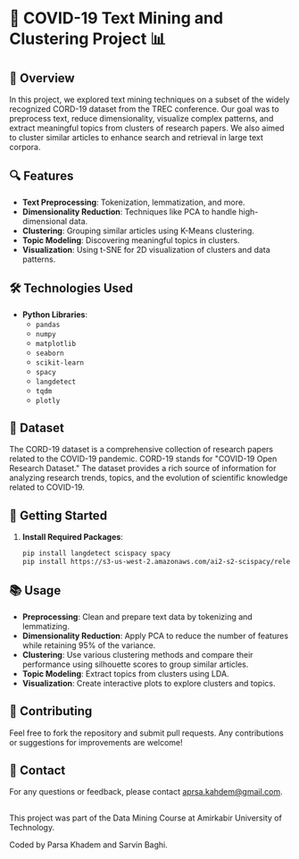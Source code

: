 # 🦠 COVID-19 Text Mining and Clustering Project 📊

## 📖 Overview

In this project, we explored text mining techniques on a subset of the widely recognized CORD-19 dataset from the TREC conference. Our goal was to preprocess text, reduce dimensionality, visualize complex patterns, and extract meaningful topics from clusters of research papers. We also aimed to cluster similar articles to enhance search and retrieval in large text corpora.

## 🔍 Features

- **Text Preprocessing**: Tokenization, lemmatization, and more.
- **Dimensionality Reduction**: Techniques like PCA to handle high-dimensional data.
- **Clustering**: Grouping similar articles using K-Means clustering.
- **Topic Modeling**: Discovering meaningful topics in clusters.
- **Visualization**: Using t-SNE for 2D visualization of clusters and data patterns.

## 🛠️ Technologies Used

- **Python Libraries**:
  - `pandas` 
  - `numpy` 
  - `matplotlib` 
  - `seaborn` 
  - `scikit-learn` 
  - `spacy` 
  - `langdetect` 
  - `tqdm` 
  - `plotly` 

## 📑 Dataset

The CORD-19 dataset is a comprehensive collection of research papers related to the COVID-19 pandemic. CORD-19 stands for "COVID-19 Open Research Dataset." The dataset provides a rich source of information for analyzing research trends, topics, and the evolution of scientific knowledge related to COVID-19.

## 🚀 Getting Started

1. **Install Required Packages**:
   ```bash
   pip install langdetect scispacy spacy
   pip install https://s3-us-west-2.amazonaws.com/ai2-s2-scispacy/releases/v0.5.4/en_core_sci_lg-0.5.4.tar.gz
   ```

## 📚 Usage

- **Preprocessing**: Clean and prepare text data by tokenizing and lemmatizing.
- **Dimensionality Reduction**: Apply PCA to reduce the number of features while retaining 95% of the variance.
- **Clustering**: Use various clustering methods and compare their performance using silhouette scores to group similar articles.
- **Topic Modeling**: Extract topics from clusters using LDA.
- **Visualization**: Create interactive plots to explore clusters and topics.

## 🤝 Contributing

Feel free to fork the repository and submit pull requests. Any contributions or suggestions for improvements are welcome!

## 📧 Contact

For any questions or feedback, please contact aprsa.kahdem@gmail.com.

##
This project was part of the Data Mining Course at Amirkabir University of Technology.

Coded by Parsa Khadem and Sarvin Baghi.
